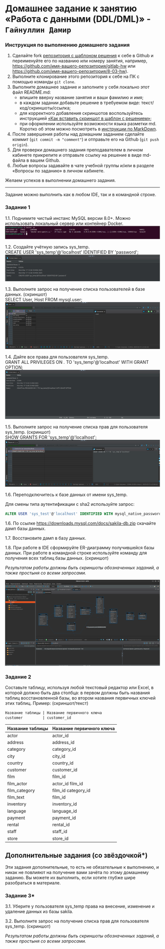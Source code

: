 # Домашнее задание к занятию «Работа с данными (DDL/DML)» - `Гайнуллин Дамир`

### Инструкция по выполнению домашнего задания

1. Сделайте fork [репозитория c шаблоном решения](https://github.com/netology-code/sys-pattern-homework) к себе в Github и переименуйте его по названию или номеру занятия, например, https://github.com/имя-вашего-репозитория/gitlab-hw или https://github.com/имя-вашего-репозитория/8-03-hw).
2. Выполните клонирование этого репозитория к себе на ПК с помощью команды `git clone`.
3. Выполните домашнее задание и заполните у себя локально этот файл README.md:
   - впишите вверху название занятия и ваши фамилию и имя;
   - в каждом задании добавьте решение в требуемом виде: текст/код/скриншоты/ссылка;
   - для корректного добавления скриншотов воспользуйтесь инструкцией [«Как вставить скриншот в шаблон с решением»](https://github.com/netology-code/sys-pattern-homework/blob/main/screen-instruction.md);
   - при оформлении используйте возможности языка разметки md. Коротко об этом можно посмотреть в [инструкции по MarkDown](https://github.com/netology-code/sys-pattern-homework/blob/main/md-instruction.md).
4. После завершения работы над домашним заданием сделайте коммит (`git commit -m "comment"`) и отправьте его на Github (`git push origin`).
5. Для проверки домашнего задания преподавателем в личном кабинете прикрепите и отправьте ссылку на решение в виде md-файла в вашем Github.
6. Любые вопросы задавайте в чате учебной группы и/или в разделе «Вопросы по заданию» в личном кабинете.

Желаем успехов в выполнении домашнего задания.

---

Задание можно выполнить как в любом IDE, так и в командной строке.

### Задание 1
1.1. Поднимите чистый инстанс MySQL версии 8.0+. Можно использовать локальный сервер или контейнер Docker.
![скриншот 1](https://github.com/Reqroot-pro/homework/blob/main/SDBSQL-36/12.02/img/1.png)

1.2. Создайте учётную запись sys_temp.  
CREATE USER 'sys_temp'@'localhost' IDENTIFIED BY 'password';
![скриншот 2](https://github.com/Reqroot-pro/homework/blob/main/SDBSQL-36/12.02/img/2.png)

1.3. Выполните запрос на получение списка пользователей в базе данных. (скриншот)  
SELECT User, Host FROM mysql.user;
![скриншот 3](https://github.com/Reqroot-pro/homework/blob/main/SDBSQL-36/12.02/img/3.png)

1.4. Дайте все права для пользователя sys_temp.  
GRANT ALL PRIVILEGES ON *.* TO 'sys_temp'@'localhost' WITH GRANT OPTION;
![скриншот 4](https://github.com/Reqroot-pro/homework/blob/main/SDBSQL-36/12.02/img/4.1.png)

1.5. Выполните запрос на получение списка прав для пользователя sys_temp. (скриншот)  
SHOW GRANTS FOR 'sys_temp'@'localhost';
![скриншот 5](https://github.com/Reqroot-pro/homework/blob/main/SDBSQL-36/12.02/img/5.png)

1.6. Переподключитесь к базе данных от имени sys_temp.

Для смены типа аутентификации с sha2 используйте запрос: 
```sql
ALTER USER 'sys_test'@'localhost' IDENTIFIED WITH mysql_native_password BY 'password';
```
1.6. По ссылке https://downloads.mysql.com/docs/sakila-db.zip скачайте дамп базы данных.

1.7. Восстановите дамп в базу данных.

1.8. При работе в IDE сформируйте ER-диаграмму получившейся базы данных. При работе в командной строке используйте команду для получения всех таблиц базы данных. (скриншот)

*Результатом работы должны быть скриншоты обозначенных заданий, а также простыня со всеми запросами.*

![скриншот 6](https://github.com/Reqroot-pro/homework/blob/main/SQL/12.02/img/6.png)


### Задание 2
Составьте таблицу, используя любой текстовый редактор или Excel, в которой должно быть два столбца: в первом должны быть названия таблиц восстановленной базы, во втором названия первичных ключей этих таблиц. Пример: (скриншот/текст)
```
Название таблицы | Название первичного ключа
customer         | customer_id
```


| Название таблицы  | Название первичного ключа |
|-------------------|---------------------------|
| actor             | actor_id                  |
| address           | address_id                |
| category          | category_id               |
| city              | city_id                   |
| country           | country_id                |
| customer          | customer_id               |
| film              | film_id                   |
| film_actor        | actor_id  film_id         |
| film_category     | film_id   category_id     |
| film_text         | film_id                   |
| inventory         | inventory_id              |
| language          | language_id               |
| payment           | payment_id                |
| rental            | rental_id                 |
| staff             | staff_id                  |
| store             | store_id                  |


## Дополнительные задания (со звёздочкой*)
Эти задания дополнительные, то есть не обязательные к выполнению, и никак не повлияют на получение вами зачёта по этому домашнему заданию. Вы можете их выполнить, если хотите глубже шире разобраться в материале.

### Задание 3*
3.1. Уберите у пользователя sys_temp права на внесение, изменение и удаление данных из базы sakila.

3.2. Выполните запрос на получение списка прав для пользователя sys_temp. (скриншот)

*Результатом работы должны быть скриншоты обозначенных заданий, а также простыня со всеми запросами.*

